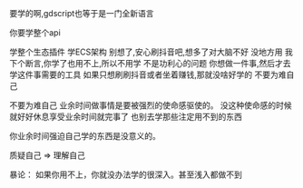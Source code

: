 要学的啊,gdscript也等于是一门全新语言

你要学整个api

学整个生态插件
学ECS架构
别想了,安心刷抖音吧,想多了对大脑不好
没地方用
我下个断言,你学了也用不上,所以不用学
不是功利心的问题
你想做一件事,然后才去学这件事需要的工具
如果只想刷刷抖音或者坐着赚钱,那就没啥好学的
不要为难自己


不要为难自己
业余时间做事情是要被强烈的使命感驱使的。
没这种使命感的时候就好好休息享受业余时间就完事了
也别去学那些注定用不到的东西

你业余时间强迫自己学的东西是没意义的。

质疑自己 => 理解自己


暴论： 如果你用不上，你就没办法学的很深入。甚至浅入都做不到